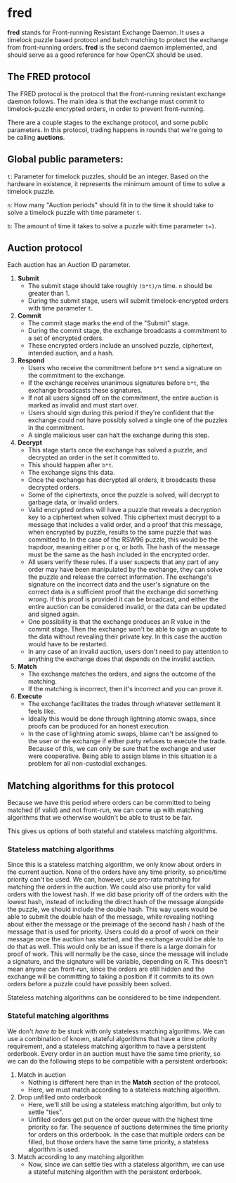# fred

**fred** stands for Front-running Resistant Exchange Daemon.
It uses a timelock puzzle based protocol and batch matching to protect the exchange from front-running orders.
**fred** is the second daemon implemented, and should serve as a good reference for how OpenCX should be used.

## The FRED protocol

The FRED protocol is the protocol that the front-running resistant exchange daemon follows.
The main idea is that the exchange must commit to timelock-puzzle encrypted orders, in order to prevent front-running.

There are a couple stages to the exchange protocol, and some public parameters.
In this protocol, trading happens in rounds that we're going to be calling **auctions**.

## Global public parameters:

`t`: Parameter for timelock puzzles, should be an integer.
Based on the hardware in existence, it represents the minimum amount of time to solve a timelock puzzle.

`n`: How many "Auction periods" should fit in to the time it should take to solve a timelock puzzle with time parameter `t`.

`b`: The amount of time it takes to solve a puzzle with time parameter `t=1`.

## Auction protocol
Each auction has an Auction ID parameter.

  1. **Submit**
      * The submit stage should take roughly `(b*t)/n` time. `n` should be greater than 1.
      * During the submit stage, users will submit timelock-encrypted orders with time parameter `t`.
  2. **Commit**
      * The commit stage marks the end of the "Submit" stage.
      * During the commit stage, the exchange broadcasts a commitment to a set of encrypted orders.
      * These encrypted orders include an unsolved puzzle, ciphertext, intended auction, and a hash.
  3. **Respond**
      * Users who receive the commitment before `b*t` send a signature on the commitment to the exchange.
      * If the exchange receives unanimous signatures before `b*t`, the exchange broadcasts these signatures.
      * If not all users signed off on the commitment, the entire auction is marked as invalid and must start over.
      * Users should sign during this period if they're confident that the exchange could not have possibly solved a single one of the puzzles in the commitment.
      * A single malicious user can halt the exchange during this step.
  4. **Decrypt**
      * This stage starts once the exchange has solved a puzzle, and decrypted an order in the set it committed to.
      * This should happen after `b*t`.
      * The exchange signs this data.
      * Once the exchange has decrypted all orders, it broadcasts these decrypted orders.
      * Some of the ciphertexts, once the puzzle is solved, will decrypt to garbage data, or invalid orders.
      * Valid encrypted orders will have a puzzle that reveals a decryption key to a ciphertext when solved.
      This ciphertext must decrypt to a message that includes a valid order, and a proof that this message, when encrypted by puzzle, results to the same puzzle that was committed to.
      In the case of the RSW96 puzzle, this would be the trapdoor, meaning either p or q, or both.
      The hash of the message must be the same as the hash included in the encrypted order.
      * All users verify these rules.
      If a user suspects that any part of any order may have been manipulated by the exchange, they can solve the puzzle and release the correct information.
      The exchange's signature on the incorrect data and the user's signature on the correct data is a sufficient proof that the exchange did something wrong.
      If this proof is provided it can be broadcast, and either the entire auction can be considered invalid, or the data can be updated and signed again.
      * One possibility is that the exchange produces an R value in the commit stage.
      Then the exchange won't be able to sign an update to the data without revealing their private key.
      In this case the auction would have to be restarted.
      * In any case of an invalid auction, users don't need to pay attention to anything the exchange does that depends on the invalid auction.
  5. **Match**
      * The exchange matches the orders, and signs the outcome of the matching.
      * If the matching is incorrect, then it's incorrect and you can prove it.
  6. **Execute**
      * The exchange facilitates the trades through whatever settlement it feels like.
      * Ideally this would be done through lightning atomic swaps, since proofs can be produced for an honest execution.
      * In the case of lightning atomic swaps, blame can't be assigned to the user or the exchange if either party refuses to execute the trade.
      Because of this, we can only be sure that the exchange and user were cooperative.
      Being able to assign blame in this situation is a problem for all non-custodial exchanges.

## Matching algorithms for this protocol

Because we have this period where orders can be committed to being matched (if valid) and not front-run, we can come up with matching algorithms that we otherwise wouldn't be able to trust to be fair.

This gives us options of both stateful and stateless matching algorithms.

### Stateless matching algorithms

Since this is a stateless matching algorithm, we only know about orders in the current auction.
None of the orders have any time priority, so price/time priority can't be used.
We can, however, use pro-rata matching for matching the orders in the auction.
We could also use priority for valid orders with the lowest hash.
If we did base priority off of the orders with the lowest hash, instead of including the direct hash of the message alongside the puzzle, we should include the double hash.
This way users would be able to submit the double hash of the message, while revealing nothing about either the message or the preimage of the second hash / hash of the message that is used for priority.
Users could do a proof of work on their message once the auction has started, and the exchange would be able to do that as well.
This would only be an issue if there is a large domain for proof of work.
This will normally be the case, since the message will include a signature, and the signature will be variable, depending on R.
This doesn't mean anyone can front-run, since the orders are still hidden and the exchange will be committing to taking a position if it commits to its own orders before a puzzle could have possibly been solved.

Stateless matching algorithms can be considered to be time independent.

### Stateful matching algorithms

We don't *have to* be stuck with only stateless matching algorithms.
We can use a combination of known, stateful algorithms that have a time priority requirement, and a stateless matching algorithm to have a persistent orderbook.
Every order in an auction must have the same time priority, so we can do the following steps to be compatible with a persistent orderbook:

  1. Match in auction
      * Nothing is different here than in the **Match** section of the protocol.
      * Here, we must match according to a stateless matching algorithm.
  2. Drop unfilled onto orderbook
      * Here, we'll still be using a stateless matching algorithm, but only to settle "ties".
      * Unfilled orders get put on the order queue with the highest time priority so far.
      The sequence of auctions determines the time priority for orders on this orderbook.
      In the case that multiple orders can be filled, but those orders have the same time priority, a stateless algorithm is used.
  3. Match according to any matching algorithm
      * Now, since we can settle ties with a stateless algorithm, we can use a stateful matching algorithm with the persistent orderbook.
